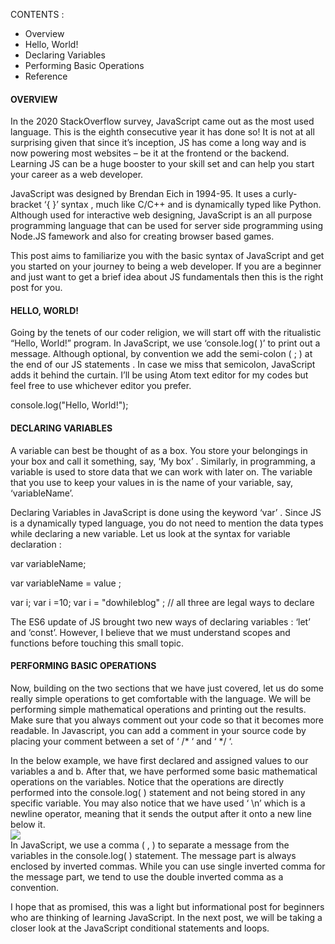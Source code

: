 CONTENTS :
<ul>
  
<li>Overview</li>
<li>Hello, World!</li>
<li>Declaring Variables</li>
<li>Performing Basic Operations</li>
<li>Reference</li>
</ul>


<h4>OVERVIEW</h4>
In the 2020 StackOverflow survey, JavaScript came out as the most used language. This is the eighth consecutive year it has done so! It is not at all surprising given that since it’s inception, JS has come a long way and is now powering most websites – be it at the frontend or the backend. Learning JS can be a huge booster to your skill set and can help you start your career as a web developer.

JavaScript was designed by Brendan Eich in 1994-95. It uses a curly-bracket ‘{ }’ syntax , much like C/C++ and is dynamically typed like Python. Although used for interactive web designing, JavaScript is an all purpose programming language that can be used for server side programming using Node.JS famework and also for creating browser based games.

This post aims to familiarize you with the basic syntax of JavaScript and get you started on your journey to being a web developer. If you are a beginner and just want to get a brief idea about JS fundamentals then this is the right post for you.


<h4>HELLO, WORLD!</h4>

Going by the tenets of our coder religion, we will start off with the ritualistic “Hello, World!” program. In JavaScript, we use ‘console.log( )’ to print out a message. Although optional, by convention we add the semi-colon ( ; ) at the end of our JS statements . In case we miss that semicolon, JavaScript adds it behind the curtain. I’ll be using Atom text editor for my codes but feel free to use whichever editor you prefer.


console.log("Hello, World!");


<h4>DECLARING VARIABLES </h4>
A variable can best be thought of as a box. You store your belongings in your box and call it something, say, ‘My box’ . Similarly, in programming, a variable is used to store data that we can work with later on. The variable that you use to keep your values in is the name of your variable, say, ‘variableName’.

Declaring Variables in JavaScript is done using the keyword ‘var’ . Since JS is a dynamically typed language, you do not need to mention the data types while declaring a new variable. Let us look at the syntax for variable declaration :

var variableName;

var variableName = value ;

var i;
var i =10;
var i = "dowhileblog" ; // all three are legal ways to declare 

The ES6 update of JS brought two new ways of declaring variables : ‘let’ and ‘const’. However, I believe that we must understand scopes and functions before touching this small topic.

<h4>PERFORMING BASIC OPERATIONS</h4>
Now, building on the two sections that we have just covered, let us do some really simple operations to get comfortable with the language. We will be performing simple mathematical operations and printing out the results. Make sure that you always comment out your code so that it becomes more readable. In Javascript, you can add a comment in your source code by placing your comment between a set of ‘ /* ‘ and ‘ */ ‘.

In the below example, we have first declared and assigned values to our variables a and b. After that, we have performed some basic mathematical operations on the variables. Notice that the operations are directly performed into the console.log( ) statement and not being stored in any specific variable. You may also notice that we have used ‘ \n’ which is a newline operator, meaning that it sends the output after it onto a new line below it.
<br>
<img src="./img-resource/basic-js-operations.jpg">
<br>
In JavaScript, we use a comma ( , ) to separate a message from the variables in the console.log( ) statement. The message part is always enclosed by inverted commas. While you can use single inverted comma for the message part, we tend to use the double inverted comma as a convention.

I hope that as promised, this was a light but informational post for beginners who are thinking of learning JavaScript. In the next post, we will be taking a closer look at the JavaScript conditional statements and loops.





